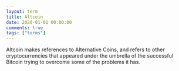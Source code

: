 ```yaml
---
layout: term
title: Altcoin
date: 2020-01-01 00:00:00
comments: true
tags: ["terms"]
---
```


Altcoin makes references to Alternative Coins, and refers to other cryptocurrencies that appeared under the umbrella of the successful Bitcoin trying to overcome some of the problems it has.
